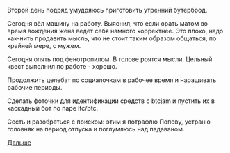 Второй день подряд умудряюсь приготовить утренний бутерброд.

Сегодня вёл машину на работу. Выяснил, что если орать матом во время вождения жена ведёт себя намного корректнее. Это плохо, надо как-нить продавить мысль, что не стоит таким образом общаться, по крайней мере, с мужем.

Сегодня опять под фенотропилом. В голове роятся мысли. Цельный квест выполнил по работе - хорошо.

Продолжить целебат по социалочкам в рабочее время и наращивать рабочие периоды.

Сделать фоточки для идентификации средств с btcjam и пустить их в каскадный бот по паре ltc/btc.

Сесть и разобраться с поиском: этим я потрафлю Попову, устраню головняк на период отпуска и поглумлюсь над падаваном.

[Дальше](../2016/2016.01.28.md)